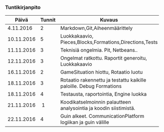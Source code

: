 ### Tuntikirjanpito
Päivä | Tunnit | Kuvaus
----------- | ------ | -----------------------------------
4.11.2016 | 2 | Markdown,Git,Aiheenmäärittely
10.11.2016| 5 | Luokkakaavio, Pieces,Blocks,Formations,Directions,Tests
11.11.2016| 3 | Teknisiä ongelmia. Pit, Netbeans..
12.11.2016| 3 | Ongelmat ratkottu. Raportit generoitu, Luokkakaavio
16.11.2016| 2 | GameSituation hiottu, Rotaatio luotu
18.11.2016| 3 | Rotaatio rakennettu ja testattu kaikille paloille. Debug Formations
18.11.2016| 4 | Testausta, raportointia, Engine luokka
21.11.2016| 1 | Koodikatselmoinnin palautteen analysointia ja koodin siistimistä.
22.11.2016| 4 | Guin alkeet. CommunicationPlatform logiikan ja guin välille
